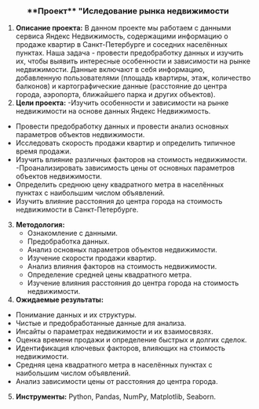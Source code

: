 <h3 align="center">**Проект** "Иследование рынка недвижимости</h3>

1. **Описание проекта:**
    В данном проекте мы работаем с данными сервиса Яндекс Недвижимость, содержащими информацию о продаже квартир в Санкт-Петербурге и соседних населённых пунктах. Наша задача - провести предобработку данных и изучить их, чтобы выявить интересные особенности и зависимости на рынке недвижимости. Данные включают в себя информацию, добавленную пользователями (площадь квартиры, этаж, количество балконов) и картографические данные (расстояние до центра города, аэропорта, ближайшего парка и других объектов).
2. **Цели проекта:**
  -Изучить особенности и зависимости на рынке недвижимости на основе данных Яндекс Недвижимость.
 - Провести предобработку данных и провести анализ основных параметров объектов недвижимости.
 - Исследовать скорость продажи квартир и определить типичное время продажи.
 - Изучить влияние различных факторов на стоимость недвижимости.
 -Проанализировать зависимость цены от основных параметров объектов недвижимости.
- Определить среднюю цену квадратного метра в населённых пунктах с наибольшим числом объявлений.
- Изучить влияние расстояния до центра города на стоимость недвижимости в Санкт-Петербурге.
3. **Методология:**
    -	Ознакомление с данными.
    - Предобработка данных.
    - Анализ основных параметров объектов недвижимости.
    - Изучение скорости продажи квартир.
    - Анализ влияния факторов на стоимость недвижимости.
    - Определение средней цены квадратного метра.
    - Изучение влияния расстояния до центра города на стоимость недвижимости.
4. **Ожидаемые результаты:**
- Понимание данных и их структуры.
- Чистые и предобработанные данные для анализа.
- Инсайты о параметрах недвижимости и их взаимосвязях.
- Оценка времени продажи и определение быстрых и долгих сделок.
- Идентификация ключевых факторов, влияющих на стоимость недвижимости.
- Средняя цена квадратного метра в населённых пунктах с наибольшим числом объявлений.
- Анализ зависимости цены от расстояния до центра города.
5. **Инструменты:**
    Python, Pandas, NumPy, Matplotlib, Seaborn.

